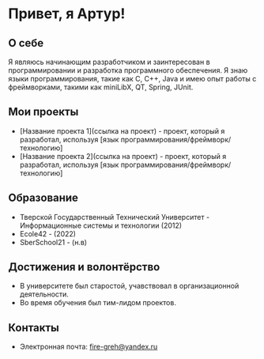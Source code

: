 # Привет, я Артур!

## О себе

Я являюсь начинающим разработчиком и заинтересован в программировании и разработка программного обеспечения. Я знаю языки программирования, такие как C, C++, Java и имею опыт работы с фреймворками, такими как miniLibX, QT, Spring, JUnit.

## Мои проекты

- [Название проекта 1](ссылка на проект) - проект, который я разработал, используя [язык программирования/фреймворк/технологию]
- [Название проекта 2](ссылка на проект) - проект, который я разработал, используя [язык программирования/фреймворк/технологию]

## Образование

- Тверской Государственный Технический Университет - Информационные системы и технологии (2012)
- Ecole42 - (2022)
- SberSchool21 - (н.в)

## Достижения и волонтёрство

- В университете был старостой, учавствовал в организационной деятельности.
- Во время обучения был тим-лидом проектов.

## Контакты

- Электронная почта: fire-greh@yandex.ru

<!---
FireSin/FireSin is a ✨ special ✨ repository because its `README.md` (this file) appears on your GitHub profile.
You can click the Preview link to take a look at your changes.
--->
